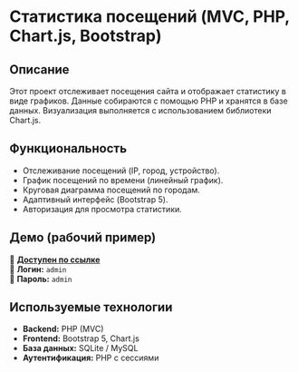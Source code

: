 # Статистика посещений (MVC, PHP, Chart.js, Bootstrap)

## Описание
Этот проект отслеживает посещения сайта и отображает статистику в виде графиков. Данные собираются с помощью PHP и хранятся в базе данных. Визуализация выполняется с использованием библиотеки Chart.js.

## Функциональность
- Отслеживание посещений (IP, город, устройство).
- График посещений по времени (линейный график).
- Круговая диаграмма посещений по городам.
- Адаптивный интерфейс (Bootstrap 5).
- Авторизация для просмотра статистики.

## Демо (рабочий пример)
🔗 **[Доступен по ссылке](https://test-amopoint.origotrading.ru/)**  
🔑 **Логин:** `admin`  
🔑 **Пароль:** `admin`  

## Используемые технологии
- **Backend:** PHP (MVC)
- **Frontend:** Bootstrap 5, Chart.js
- **База данных:** SQLite / MySQL
- **Аутентификация:** PHP с сессиями